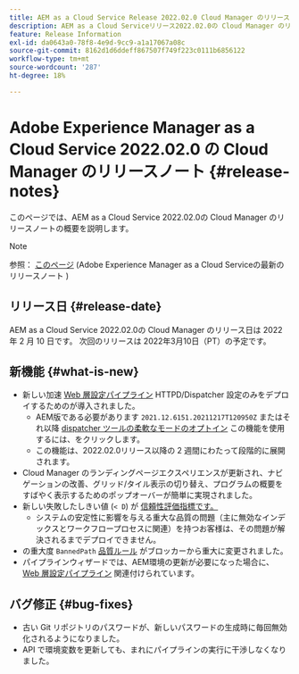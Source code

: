 ```yaml
---
title: AEM as a Cloud Service Release 2022.02.0 Cloud Manager のリリースノート
description: AEM as a Cloud Serviceリリース2022.02.0の Cloud Manager のリリースノートです。
feature: Release Information
exl-id: da0643a0-78f8-4e9d-9cc9-a1a17067a08c
source-git-commit: 8162d1d6ddeff867507f749f223c0111b6856122
workflow-type: tm+mt
source-wordcount: '287'
ht-degree: 18%

---
```


# Adobe Experience Manager as a Cloud Service 2022.02.0 の Cloud Manager のリリースノート {#release-notes}

このページでは、AEM as a Cloud Service 2022.02.0の Cloud Manager のリリースノートの概要を説明します。

>[!NOTE]
>
>参照： [このページ](/help/release-notes/release-notes-cloud/release-notes-current.md) (Adobe Experience Manager as a Cloud Serviceの最新のリリースノート )

## リリース日 {#release-date}

AEM as a Cloud Service 2022.02.0の Cloud Manager のリリース日は 2022 年 2 月 10 日です。 次回のリリースは 2022年3月10日（PT）の予定です。

## 新機能 {#what-is-new}

* 新しい加速 [Web 層設定パイプライン](/help/implementing/cloud-manager/configuring-pipelines/introduction-ci-cd-pipelines.md#web-tier-config-pipelines) HTTPD/Dispatcher 設定のみをデプロイするためのが導入されました。
   * AEM版である必要があります `2021.12.6151.20211217T120950Z` またはそれ以降 [dispatcher ツールの柔軟なモードのオプトイン](/help/implementing/dispatcher/disp-overview.md#validation-debug) この機能を使用するには、をクリックします。
   * この機能は、2022.02.0リリース以降の 2 週間にわたって段階的に展開されます。
* Cloud Manager のランディングページエクスペリエンスが更新され、ナビゲーションの改善、グリッド/タイル表示の切り替え、プログラムの概要をすばやく表示するためのポップオーバーが簡単に実現されました。
* 新しい失敗したしきい値 (`< D`) が [信頼性評価指標です。](/help/implementing/cloud-manager/code-quality-testing.md#understanding-code-quality-rules)
   * システムの安定性に影響を与える重大な品質の問題（主に無効なインデックスとワークフロープロセスに関連）を持つお客様は、その問題が解決されるまでデプロイできません。
* の重大度 `BannedPath` [品質ルール](/help/implementing/cloud-manager/code-quality-testing.md#understanding-code-quality-rules) がブロッカーから重大に変更されました。
* パイプラインウィザードでは、AEM環境の更新が必要になった場合に、 [Web 層設定パイプライン](/help/implementing/cloud-manager/configuring-pipelines/introduction-ci-cd-pipelines.md#web-tier-config-pipelines) 関連付けられています。

## バグ修正 {#bug-fixes}

* 古い Git リポジトリのパスワードが、新しいパスワードの生成時に毎回無効化されるようになりました。
* API で環境変数を更新しても、まれにパイプラインの実行に干渉しなくなりました。
